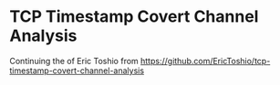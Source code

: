 # TCP Timestamp Covert Channel Analysis

Continuing the of Eric Toshio from https://github.com/EricToshio/tcp-timestamp-covert-channel-analysis
